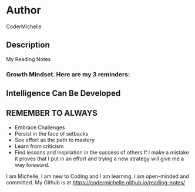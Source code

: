 # Author
CoderMichelle 

## Description
My Reading Notes

### Growth Mindset. Here are my 3 reminders:

## Intelligence Can Be Developed

## REMEMBER TO ALWAYS
* Embrace Challenges
* Persist in the face of setbacks
* See effort as the path to mastery
* Learn from criticism
* Find lessons and inspriation in the success of others
If I make a mistake it proves that I put in an effort and trying a new strategy will give me a way foreward.


I am Michelle, I am new to Coding and I am learning. I am open-minded and committed.
My Github is at https://codermichelle.github.io/reading-notes/
